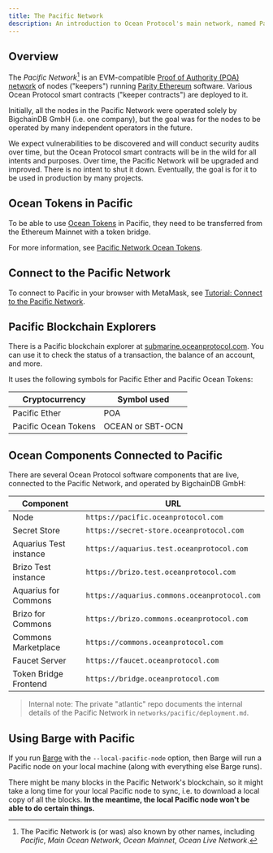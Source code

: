 ```yaml
---
title: The Pacific Network
description: An introduction to Ocean Protocol's main network, named Pacific.
---
```


## Overview

The _Pacific Network_[^1] is an EVM-compatible [Proof of Authority (POA) network](https://github.com/poanetwork/wiki/wiki/What-is-POA) of nodes ("keepers") running [Parity Ethereum](https://www.parity.io/ethereum/) software. Various Ocean Protocol smart contracts ("keeper contracts") are deployed to it.

Initially, all the nodes in the Pacific Network were operated solely by BigchainDB GmbH (i.e. one company), but the goal was for the nodes to be operated by many independent operators in the future.

We expect vulnerabilities to be discovered and will conduct security audits over time, but the Ocean Protocol smart contracts will be in the wild for all intents and purposes.
Over time, the Pacific Network will be upgraded and improved.
There is no intent to shut it down.
Eventually, the goal is for it to be used in production by many projects.

[^1]: The Pacific Network is (or was) also known by other names, including _Pacific_, _Main Ocean Network_, _Ocean Mainnet_, _Ocean Live Network_.

## Ocean Tokens in Pacific

To be able to use [Ocean Tokens](/concepts/ocean-tokens/) in Pacific, they need to be transferred from the Ethereum Mainnet with a token bridge.

For more information, see [Pacific Network Ocean Tokens](/concepts/ocean-tokens/#pacific-network-ocean-tokens).

## Connect to the Pacific Network

To connect to Pacific in your browser with MetaMask, see [Tutorial: Connect to the Pacific Network](/tutorials/connect-to-networks/#connect-to-the-pacific-network).

## Pacific Blockchain Explorers

There is a Pacific blockchain explorer at [submarine.oceanprotocol.com](https://submarine.oceanprotocol.com/). You can use it to check the status of a transaction, the balance of an account, and more.

It uses the following symbols for Pacific Ether and Pacific Ocean Tokens:

| Cryptocurrency       | Symbol used      |
| -------------------- | ---------------- |
| Pacific Ether        | POA              |
| Pacific Ocean Tokens | OCEAN or SBT-OCN |

## Ocean Components Connected to Pacific

There are several Ocean Protocol software components that are live, connected to the Pacific Network, and operated by BigchainDB GmbH:

| Component              | URL                                          |
| ---------------------- | -------------------------------------------- |
| Node                   | `https://pacific.oceanprotocol.com`          |
| Secret Store           | `https://secret-store.oceanprotocol.com`     |
| Aquarius Test instance | `https://aquarius.test.oceanprotocol.com`    |
| Brizo Test instance    | `https://brizo.test.oceanprotocol.com`       |
| Aquarius for Commons   | `https://aquarius.commons.oceanprotocol.com` |
| Brizo for Commons      | `https://brizo.commons.oceanprotocol.com`    |
| Commons Marketplace    | `https://commons.oceanprotocol.com`          |
| Faucet Server          | `https://faucet.oceanprotocol.com`           |
| Token Bridge Frontend  | `https://bridge.oceanprotocol.com`           |

> Internal note: The private "atlantic" repo documents the internal details of the Pacific Network in `networks/pacific/deployment.md`.

## Using Barge with Pacific

If you run [Barge](https://github.com/oceanprotocol/barge) with the `--local-pacific-node` option, then Barge will run a Pacific node on your local machine (along with everything else Barge runs).

There might be many blocks in the Pacific Network's blockchain, so it might take a long time for your local Pacific node to sync, i.e. to download a local copy of all the blocks. **In the meantime, the local Pacific node won't be able to do certain things.**

